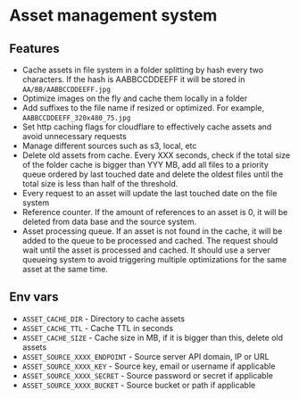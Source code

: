 # Asset management system

## Features

- Cache assets in file system in a folder splitting by hash every two characters. If the hash is AABBCCDDEEFF it will be stored in `AA/BB/AABBCCDDEEFF.jpg`
- Optimize images on the fly and cache them locally in a folder
- Add suffixes to the file name if resized or optimized. For example, `AABBCCDDEEFF_320x480_75.jpg`
- Set http caching flags for cloudflare to effectively cache assets and avoid unnecessary requests
- Manage different sources such as s3, local, etc
- Delete old assets from cache. Every XXX seconds, check if the total size of the folder cache is bigger than YYY MB, add all files to a priority queue ordered by last touched date and delete the oldest files until the total size is less than half of the threshold.  
- Every request to an asset will update the last touched date on the file system
- Reference counter. If the amount of references to an asset is 0, it will be deleted from data base and the source system.
- Asset processing queue. If an asset is not found in the cache, it will be added to the queue to be processed and cached. The request should wait until the asset is processed and cached. It should use a server queueing system to avoid triggering multiple optimizations for the same asset at the same time. 

## Env vars

- `ASSET_CACHE_DIR` - Directory to cache assets
- `ASSET_CACHE_TTL` - Cache TTL in seconds
- `ASSET_CACHE_SIZE` - Cache size in MB, if it is bigger than this, delete old assets
- `ASSET_SOURCE_XXXX_ENDPOINT` - Source server API domain, IP or URL
- `ASSET_SOURCE_XXXX_KEY` - Source key, email or username if applicable
- `ASSET_SOURCE_XXXX_SECRET` - Source password or secret if applicable
- `ASSET_SOURCE_XXXX_BUCKET` - Source bucket or path if applicable